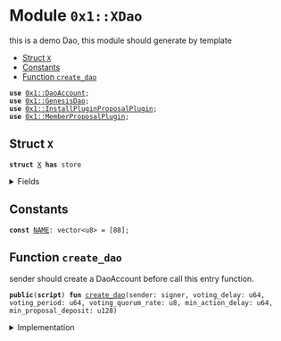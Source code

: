 
<a name="0x1_XDao"></a>

# Module `0x1::XDao`

this is a demo Dao, this module should generate by template


-  [Struct `X`](#0x1_XDao_X)
-  [Constants](#@Constants_0)
-  [Function `create_dao`](#0x1_XDao_create_dao)


<pre><code><b>use</b> <a href="DaoAccount.md#0x1_DaoAccount">0x1::DaoAccount</a>;
<b>use</b> <a href="GenesisDao.md#0x1_GenesisDao">0x1::GenesisDao</a>;
<b>use</b> <a href="InstallPluginProposalPlugin.md#0x1_InstallPluginProposalPlugin">0x1::InstallPluginProposalPlugin</a>;
<b>use</b> <a href="MemberProposalPlugin.md#0x1_MemberProposalPlugin">0x1::MemberProposalPlugin</a>;
</code></pre>



<a name="0x1_XDao_X"></a>

## Struct `X`



<pre><code><b>struct</b> <a href="XDao.md#0x1_XDao_X">X</a> <b>has</b> store
</code></pre>



<details>
<summary>Fields</summary>


<dl>
<dt>
<code>dummy_field: bool</code>
</dt>
<dd>

</dd>
</dl>


</details>

<a name="@Constants_0"></a>

## Constants


<a name="0x1_XDao_NAME"></a>



<pre><code><b>const</b> <a href="XDao.md#0x1_XDao_NAME">NAME</a>: vector&lt;u8&gt; = [88];
</code></pre>



<a name="0x1_XDao_create_dao"></a>

## Function `create_dao`

sender should create a DaoAccount before call this entry function.


<pre><code><b>public</b>(<b>script</b>) <b>fun</b> <a href="XDao.md#0x1_XDao_create_dao">create_dao</a>(sender: signer, voting_delay: u64, voting_period: u64, voting_quorum_rate: u8, min_action_delay: u64, min_proposal_deposit: u128)
</code></pre>



<details>
<summary>Implementation</summary>


<pre><code><b>public</b>(<b>script</b>) <b>fun</b> <a href="XDao.md#0x1_XDao_create_dao">create_dao</a>(sender: signer, voting_delay: u64,
    voting_period: u64,
    voting_quorum_rate: u8,
    min_action_delay: u64,
    min_proposal_deposit: u128,){
    //TODO check dao account <b>address</b> equals <b>module</b> <b>address</b>.
    <b>let</b> dao_account_cap = <a href="DaoAccount.md#0x1_DaoAccount_extract_dao_account_cap">DaoAccount::extract_dao_account_cap</a>(&sender);
    //<b>let</b> dao_signer = <a href="DaoAccount.md#0x1_DaoAccount_dao_signer">DaoAccount::dao_signer</a>(&dao_account_cap);
    <b>let</b> config = <a href="GenesisDao.md#0x1_GenesisDao_new_dao_config">GenesisDao::new_dao_config</a>(
        voting_delay,
        voting_period,
        voting_quorum_rate,
        min_action_delay,
        min_proposal_deposit,
    );
    <b>let</b> dao_root_cap = <a href="GenesisDao.md#0x1_GenesisDao_create_dao">GenesisDao::create_dao</a>&lt;<a href="XDao.md#0x1_XDao_X">X</a>&gt;(dao_account_cap, *&<a href="XDao.md#0x1_XDao_NAME">NAME</a>, <a href="XDao.md#0x1_XDao_X">X</a>{}, config);

    <a href="GenesisDao.md#0x1_GenesisDao_install_plugin_with_root_cap">GenesisDao::install_plugin_with_root_cap</a>&lt;<a href="XDao.md#0x1_XDao_X">X</a>, <a href="InstallPluginProposalPlugin.md#0x1_InstallPluginProposalPlugin">InstallPluginProposalPlugin</a>&gt;(&dao_root_cap, <a href="InstallPluginProposalPlugin.md#0x1_InstallPluginProposalPlugin_required_caps">InstallPluginProposalPlugin::required_caps</a>());
    <a href="GenesisDao.md#0x1_GenesisDao_install_plugin_with_root_cap">GenesisDao::install_plugin_with_root_cap</a>&lt;<a href="XDao.md#0x1_XDao_X">X</a>, <a href="MemberProposalPlugin.md#0x1_MemberProposalPlugin">MemberProposalPlugin</a>&gt;(&dao_root_cap, <a href="MemberProposalPlugin.md#0x1_MemberProposalPlugin_required_caps">MemberProposalPlugin::required_caps</a>());

    <a href="GenesisDao.md#0x1_GenesisDao_burn_root_cap">GenesisDao::burn_root_cap</a>(dao_root_cap);
}
</code></pre>



</details>
